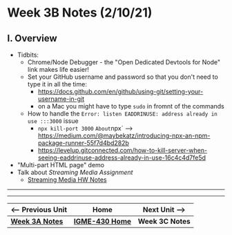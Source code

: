 # Week 3B Notes (2/10/21)

## I. Overview

- Tidbits:
  - Chrome/Node Debugger - the "Open Dedicated Devtools for Node" link makes life easier!
  - Set your GitHub username and password so that you don't need to type it in all the time:
    - https://docs.github.com/en/github/using-git/setting-your-username-in-git
    - on a Mac you might have to type `sudo` in fromnt of the commands
  - How to handle the `Error: listen EADDRINUSE: address already in use :::3000` issue
    - `npx kill-port 3000`
    ` About `npx` --> https://medium.com/@maybekatz/introducing-npx-an-npm-package-runner-55f7d4bd282b
    - https://levelup.gitconnected.com/how-to-kill-server-when-seeing-eaddrinuse-address-already-in-use-16c4c4d7fe5d
- "Multi-part HTML page" demo
- Talk about *Streaming Media Assignment*
  - [Streaming Media HW Notes](../hw-notes/streaming-media-HW.md)

<hr><hr>

| <-- Previous Unit | Home | Next Unit -->
| --- | --- | --- 
| [**Week 3A Notes**](3A.md)   |  [**IGME-430 Home**](../README.md) | **Week 3C Notes**
